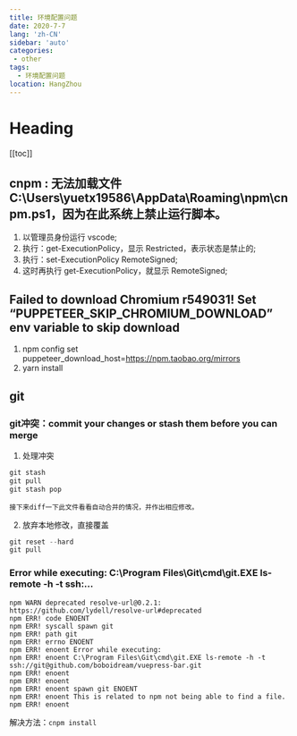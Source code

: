 ```yaml
---
title: 环境配置问题
date: 2020-7-7
lang: 'zh-CN'
sidebar: 'auto'
categories:
 - other
tags: 
  - 环境配置问题
location: HangZhou
---
```


# Heading
[[toc]]

## cnpm : 无法加载文件 C:\Users\yuetx19586\AppData\Roaming\npm\cnpm.ps1，因为在此系统上禁止运行脚本。

1. 以管理员身份运行 vscode;
2. 执行：get-ExecutionPolicy，显示 Restricted，表示状态是禁止的;
3. 执行：set-ExecutionPolicy RemoteSigned;
4. 这时再执行 get-ExecutionPolicy，就显示 RemoteSigned;

## Failed to download Chromium r549031! Set “PUPPETEER_SKIP_CHROMIUM_DOWNLOAD” env variable to skip download

1. npm config set puppeteer_download_host=https://npm.taobao.org/mirrors
2. yarn install


## git
### git冲突：commit your changes or stash them before you can merge
1. 处理冲突  
```js
git stash
git pull
git stash pop
```
    接下来diff一下此文件看看自动合并的情况，并作出相应修改。

2. 放弃本地修改，直接覆盖  
```js
git reset --hard
git pull
```

### Error while executing: C:\Program Files\Git\cmd\git.EXE ls-remote -h -t ssh:...
```
npm WARN deprecated resolve-url@0.2.1: https://github.com/lydell/resolve-url#deprecated
npm ERR! code ENOENT
npm ERR! syscall spawn git
npm ERR! path git
npm ERR! errno ENOENT
npm ERR! enoent Error while executing:
npm ERR! enoent C:\Program Files\Git\cmd\git.EXE ls-remote -h -t ssh://git@github.com/boboidream/vuepress-bar.git
npm ERR! enoent 
npm ERR! enoent 
npm ERR! enoent spawn git ENOENT
npm ERR! enoent This is related to npm not being able to find a file.
npm ERR! enoent
```
解决方法：`cnpm install`